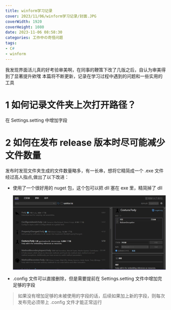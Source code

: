 ```yaml
---
title: winform学习记录
cover: 2023/11/06/winform学习记录/封面.JPG
coverWidth: 1920
coverHeight: 1080
date: 2023-11-06 08:58:30
categories: 工作中の奇怪问题
tags:
- C#
- winform
---
```

我发现界面活儿真的好考验审美啊，在同事的鞭策下改了几版之后，自认为审美得到了显著提升欸嘿
本篇将不断更新，记录在学习过程中遇到的问题和一些实用的工具
# 1 如何记录文件夹上次打开路径？
在 Settings.setting 中增加字段
# 2 如何在发布 release 版本时尽可能减少文件数量
发布时发现文件夹生成的文件数量略多，有一长串，想将它精简成一个 .exe 文件
经过高人指点,做出了以下改进：
- 使用了一个很好用的 nuget 包，这个包可以把 dll 塞在 exe 里，精简掉了 dll


  ![](./winform学习记录/好用工具1.JPG)

- .config 文件可以直接删除，但是需要提前在 Settings.setting 文件中增加完足够的字段
> 如果没有增加足够的未被使用的字段的话，后续如果加上新的字段，则每次发布完必须带上 .config 文件才能正常运行
